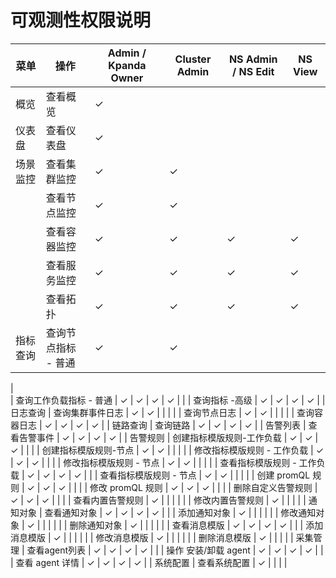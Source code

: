 # 可观测性权限说明


| 菜单   | 操作              | Admin / Kpanda Owner | Cluster Admin | NS Admin / NS Edit | NS View |
| ---- | --------------- | -------------------- | ------------- | ------------------ | ------- |
| 概览   | 查看概览            | ✓                    |               |                    |         |
| 仪表盘  | 查看仪表盘           | ✓                    |               |                    |         |
| 场景监控 | 查看集群监控          | ✓                    | ✓             |                    |         |
|      | 查看节点监控          | ✓                    | ✓             |                    |         |
|      | 查看容器监控          | ✓                    | ✓             | ✓                  | ✓       |
|      | 查看服务监控          | ✓                    | ✓             | ✓                  | ✓       |
|      | 查看拓扑            | ✓                    | ✓             | ✓                  | ✓       |
| 指标查询 | 查询节点指标 - 普通     | ✓                    | ✓             |                    |         |
|      
| 查询工作负载指标 - 普通   | ✓                    | ✓             | ✓                  | ✓       |
|      | 查询指标 -高级        | ✓                    | ✓             | ✓                  | ✓       |
| 日志查询 | 查询集群事件日志        | ✓                    | ✓             |                    |         |
|      | 查询节点日志          | ✓                    | ✓             |                    |         |
|      | 查询容器日志          | ✓                    | ✓             | ✓                  | ✓       |
| 链路查询 | 查询链路            | ✓                    | ✓             | ✓                  | ✓       |
| 告警列表 | 查看告警事件          | ✓                    | ✓             | ✓                  | ✓       |
| 告警规则 | 创建指标模版规则-工作负载   | ✓                    | ✓             | ✓                  |         |
|      | 创建指标模版规则-节点     | ✓                    | ✓             |                    |         |
|      | 修改指标模版规则 - 工作负载 | ✓                    | ✓             | ✓                  |         |
|      | 修改指标模版规则 - 节点   | ✓                    | ✓             |                    |         |
|      | 查看指标模版规则 - 工作负载 | ✓                    | ✓             | ✓                  | ✓       |
|      | 查看指标模版规则 - 节点   | ✓                    | ✓             |                    |         |
|      | 创建 promQL 规则    | ✓                    | ✓             | ✓                  |         |
|      | 修改 promQL 规则    | ✓                    | ✓             | ✓                  |         |
|      | 删除自定义告警规则       | ✓                    | ✓             | ✓                  |         |
|      | 查看内置告警规则        | ✓                    |               |                    |         |
|      | 修改内置告警规则        | ✓                    |               |                    |         |
| 通知对象 | 查看通知对象          | ✓                    | ✓             | ✓                  | ✓       |
|      | 添加通知对象          | ✓                    |               |                    |         |
|      | 修改通知对象          | ✓                    |               |                    |         |
|      | 删除通知对象          | ✓                    |               |                    |         |
|      | 查看消息模版          | ✓                    | ✓             | ✓                  | ✓       |
|      | 添加消息模版          | ✓                    |               |                    |         |
|      | 修改消息模版          | ✓                    |               |                    |         |
|      | 删除消息模版          | ✓                    |               |                    |         |
| 采集管理 | 查看agent列表       | ✓                    | ✓             | ✓                  | ✓       |
|      | 操作 安装/卸载 agent  | ✓                    | ✓             | ✓                  | ✓       |
|      | 查看 agent 详情     | ✓                    | ✓             | ✓                  | ✓       |
| 系统配置 | 查看系统配置          | ✓                    |               |                    |         |